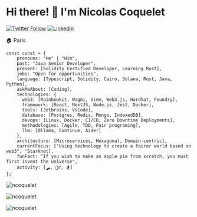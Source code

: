 # Hi there! 👋 I'm Nicolas Coquelet

[![Twitter Follow](https://img.shields.io/twitter/follow/as3cod3r?label=Follow)](https://twitter.com/intent/follow?screen_name=as3cod3r)
[![Linkedin](https://img.shields.io/badge/-blue?style=flat-square&logo=Linkedin&logoColor=white&label=Linkedin&link=https://linkedin.com/in/nicolas-coquelet-0043b28b)](https://linkedin.com/in/nicolas-coquelet-0043b28b)

🏠 Paris

```
const const = {
    pronouns: "He" | "Him",
    past: "Java Senior Developer",
    present: [Solidity Certified Developer, Learning Rust],
    jobs: "Open for opportunities",
    language: [Typescript, Solidity, Cairo, Solana, Rust, Java, Python],
    askMeAbout: [Coding],
    technologies: {
      web3: [Rainbowkit, Wagmi, Viem, Web3.js, Hardhat, Foundry],
      framework: [React, NextJS, Node.js, Jest, Docker],
      tools: [Jetbrains, VsCode],
      database: [Postgres, Redis, Mongo, IndexedDB],
      devops: [Linux, Docker, CI/CD, Zero Downtime Deployments],
      methodologies: [Agile, TDD, Pair programing],
      llm: [Ollama, Continue, Aider]
    },
    architecture: [Microservices, Hexagonal, Domain-centric],
    currentFocus: ["Using technology to create a fairer world based on web3", "Starknet],
    funFact: "If you wish to make an apple pie from scratch, you must first invent the universe",
    activity: [🛹, 🚵‍♂️, 🏂] 
};
```
<p align="left"> <img src="https://github-readme-stats.vercel.app/api?username=ncoquelet&hide=stars&show_icons=true&theme=radical&show=prs_merged_percentage&hide_rank=true" alt="ncoquelet" /> </p>

<p align="left"> <img src="https://github-readme-stats.vercel.app/api/top-langs/?username=ncoquelet&layout=compact&theme=radical" alt="ncoquelet" /> </p>

<p align="left"> <img src="https://komarev.com/ghpvc/?username=ncoquelet&label=Profile%20views&color=0e75b6&style=flat" alt="ncoquelet" /> </p>

